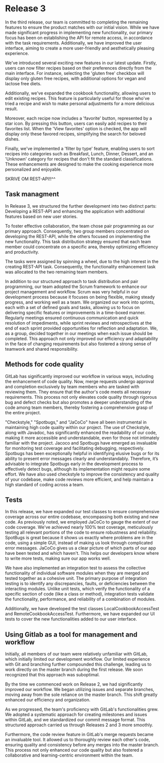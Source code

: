 # Release 3
In the third release, our team is committed to completing the remaining features to ensure the product matches with our initial vision. While we have made significant progress in implementing new functionality, our primary focus has been on establishing the API for remote access, in accordance with the task requirements. Additionally, we have improved the user interface, aiming to create a more user-friendly and aesthetically pleasing experience. 

We've introduced several exciting new features in our latest update. Firstly, users can now filter recipes based on their preferences directly from the main interface. For instance, selecting the 'gluten free' checkbox will display only gluten free recipes, with additional options for vegan and lactose free diets.

Additionally, we've expanded the cookbook functionality, allowing users to edit existing recipes. This feature is particularly useful for those who've tried a recipe and wish to make personal adjustments for a more delicious result.

Moreover, each recipe now includes a 'favorite' button, represented by a star icon. By pressing this button, users can easily add recipes to their favorites list. When the 'View favorites' option is checked, the app will display only these favored recipes, simplifying the search for beloved dishes.

Finally, we've implemented a 'filter by type' feature, enabling users to sort recipes into categories such as Breakfast, Lunch, Dinner, Dessert, and an 'Unknown' category for recipes that don't fit the standard classifications. These enhancements are designed to make the cooking experience more personalized and enjoyable.

SKRIVE OM REST-API!!^^

## Task managment
In Release 3, we structured the further development into two distinct parts: Developing a REST-API and enhancing the application with additional features based on new user stories.

To foster effective collaboration, the team chose pair programming as our primary approach. Consequently, two group members concentrated on developing the REST-API, while the others focused on implementing the new functionality. This task distribution strategy ensured that each team member could concentrate on a specific area, thereby optimizing efficiency and productivity.

The tasks were assigned by spinning a wheel, due to the high interest in the creating REST-API task. Consequently, the functionality enhancement task was allocated to the two remaining team members.

In addition to our structured approach to task distribution and pair programming, our team adopted the Scrum framework to enhance our project management and workflow. Scrum was very helpful in our development process because it focuses on being flexible, making steady progress, and working well as a team. We organized our work into sprints, each with a set of defined goals and tasks, allowing us to focus on delivering specific features or improvements in a time-boxed manner. Regularly meetings ensured continuous communication and quick resolution of impediments, while sprint reviews and retrospectives at the end of each sprint provided opportunities for reflection and adaptation. We, as a group, decided together in our meetings when each issue should be completed. This approach not only improved our efficiency and adaptability in the face of changing requirements but also fostered a strong sense of teamwork and shared responsibility.

## Methods for code quality 
GitLab has significantly improved our workflow in various ways, including the enhancement of code quality. Now, merge requests undergo approval and completion exclusively by team members who are tasked with reviewing them. They ensure that the author's code meets all necessary requirements. This process not only elevates code quality through rigorous bug and defect checks but also promotes a deeper understanding of the code among team members, thereby fostering a comprehensive grasp of the entire project.

"Checkstyle," "Spotbugs," and "JaCoCo" have all been instrumental in maintaining high code quality within our project. The use of Checkstyle, along with Javadoc, has significantly enhanced the readability of our code, making it more accessible and understandable, even for those not intimately familiar with the project. Jacoco and Spotbugs have emerged as invaluable for monitoring test coverage and facilitating debugging, respectively. Spotbugs has been exceptionally helpful in identifying elusive bugs or for its ability to present error messages clearly and understandably. Therefore, it’s advisable to integrate Spotbugs early in the development process to effectively detect bugs, although its implementation might require some effort. We have also used checkstyle to improve the consistency and quality of your codebase, make code reviews more efficient, and help maintain a high standard of coding across a team.

## Tests 
In this release, we have expanded our test classes to ensure comprehensive coverage across our entire codebase, encompassing both existing and new code. As previously noted, we employed JaCoCo to gauge the extent of our code coverage. We've achieved nearly 100% test coverage, meticulously testing all relevant portions of the code to ensure robustness and reliability. SpotBugs is great because it shows us exactly where problems are in the code, using a simple GUI, instead of making us look through complicated error messages. JaCoCo gives us a clear picture of which parts of our app have been tested and which haven't. This helps our developers know where to write more tests, making sure our app works well.

We have also implemented an integration test to assess the collective functionality of individual software modules when they are merged and tested together as a cohesive unit. The primary purpose of integration testing is to identify any discrepancies, faults, or deficiencies between the interacting modules. Unlike unit tests, which verify the functionality of a specific section of code (like a class or method), integration tests validate the functionality, performance, and reliability of a combination of modules. 

Additionally, we have developed the test classes LocalCookbookAccessTest and RemoteCookbookAccessTest. Furthermore, we have expanded our UI tests to cover the new functionalities added to our user interface.


## Using Gitlab as a tool for management and workflow 
Initially, all members of our team were relatively unfamiliar with GitLab, which initially limited our development workflow. Our limited experience with Git and branching further compounded this challenge, leading us to work directly on the master branch during the first release. We soon recognized that this approach was suboptimal.

By the time we commenced work on Release 2, we had significantly improved our workflow. We began utilizing issues and separate branches, moving away from the sole reliance on the master branch. This shift greatly enhanced our efficiency and organization.

As we progressed, the team's proficiency with GitLab's functionalities grew. We adopted a systematic approach for creating milestones and issues within GitLab, and we standardized our commit message format. This structured approach carried us through Releases 2 and 3 more smoothly.

Furthermore, the code review feature in GitLab's merge requests became an invaluable tool. It allowed us to thoroughly review each other's code, ensuring quality and consistency before any merges into the master branch. This process not only enhanced our code quality but also fostered a collaborative and learning-centric environment within the team.
